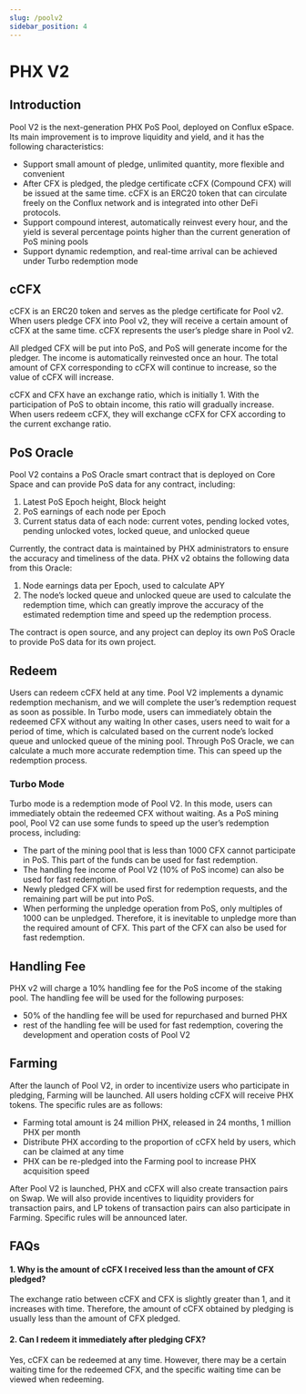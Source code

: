 ```yaml
---
slug: /poolv2
sidebar_position: 4
---
```


# PHX V2

## Introduction

Pool V2 is the next-generation PHX PoS Pool, deployed on Conflux eSpace. Its main improvement is to improve liquidity and yield, and it has the following characteristics:

* Support small amount of pledge, unlimited quantity, more flexible and convenient
* After CFX is pledged, the pledge certificate cCFX (Compound CFX) will be issued at the same time. cCFX is an ERC20 token that can circulate freely on the Conflux network and is integrated into other DeFi protocols.
* Support compound interest, automatically reinvest every hour, and the yield is several percentage points higher than the current generation of PoS mining pools
* Support dynamic redemption, and real-time arrival can be achieved under Turbo redemption mode

## cCFX

cCFX is an ERC20 token and serves as the pledge certificate for Pool v2. When users pledge CFX into Pool v2, they will receive a certain amount of cCFX at the same time. cCFX represents the user’s pledge share in Pool v2.

All pledged CFX will be put into PoS, and PoS will generate income for the pledger. The income is automatically reinvested once an hour. The total amount of CFX corresponding to cCFX will continue to increase, so the value of cCFX will increase.

cCFX and CFX have an exchange ratio, which is initially 1. With the participation of PoS to obtain income, this ratio will gradually increase. When users redeem cCFX, they will exchange cCFX for CFX according to the current exchange ratio.

## PoS Oracle

Pool V2 contains a PoS Oracle smart contract that is deployed on Core Space and can provide PoS data for any contract, including:

1. Latest PoS Epoch height, Block height
2. PoS earnings of each node per Epoch
3. Current status data of each node: current votes, pending locked votes, pending unlocked votes, locked queue, and unlocked queue

Currently, the contract data is maintained by PHX administrators to ensure the accuracy and timeliness of the data. PHX v2 obtains the following data from this Oracle:

1. Node earnings data per Epoch, used to calculate APY
2. The node’s locked queue and unlocked queue are used to calculate the redemption time, which can greatly improve the accuracy of the estimated redemption time and speed up the redemption process.

The contract is open source, and any project can deploy its own PoS Oracle to provide PoS data for its own project.

## Redeem

Users can redeem cCFX held at any time. Pool V2 implements a dynamic redemption mechanism, and we will complete the user’s redemption request as soon as possible. In Turbo mode, users can immediately obtain the redeemed CFX without any waiting
In other cases, users need to wait for a period of time, which is calculated based on the current node’s locked queue and unlocked queue of the mining pool. Through PoS Oracle, we can calculate a much more accurate redemption time. This can speed up the redemption process.

### Turbo Mode

Turbo mode is a redemption mode of Pool V2. In this mode, users can immediately obtain the redeemed CFX without waiting. As a PoS mining pool, Pool V2 can use some funds to speed up the user’s redemption process, including:

* The part of the mining pool that is less than 1000 CFX cannot participate in PoS. This part of the funds can be used for fast redemption.
* The handling fee income of Pool V2 (10% of PoS income) can also be used for fast redemption.
* Newly pledged CFX will be used first for redemption requests, and the remaining part will be put into PoS.
* When performing the unpledge operation from PoS, only multiples of 1000 can be unpledged. Therefore, it is inevitable to unpledge more than the required amount of CFX. This part of the CFX can also be used for fast redemption.

## Handling Fee

PHX v2 will charge a 10% handling fee for the PoS income of the staking pool. The handling fee will be used for the following purposes:

* 50% of the handling fee will be used for repurchased and burned PHX
* rest of the handling fee will be used for fast redemption, covering the development and operation costs of Pool V2

## Farming

After the launch of Pool V2, in order to incentivize users who participate in pledging, Farming will be launched. All users holding cCFX will receive PHX tokens. The specific rules are as follows:

* Farming total amount is 24 million PHX, released in 24 months, 1 million PHX per month
* Distribute PHX according to the proportion of cCFX held by users, which can be claimed at any time
* PHX can be re-pledged into the Farming pool to increase PHX acquisition speed

After Pool V2 is launched, PHX and cCFX will also create transaction pairs on Swap. We will also provide incentives to liquidity providers for transaction pairs, and LP tokens of transaction pairs can also participate in Farming. Specific rules will be announced later.

## FAQs

#### 1. Why is the amount of cCFX I received less than the amount of CFX pledged?

The exchange ratio between cCFX and CFX is slightly greater than 1, and it increases with time. Therefore, the amount of cCFX obtained by pledging is usually less than the amount of CFX pledged.

#### 2. Can I redeem it immediately after pledging CFX?

Yes, cCFX can be redeemed at any time. However, there may be a certain waiting time for the redeemed CFX, and the specific waiting time can be viewed when redeeming.